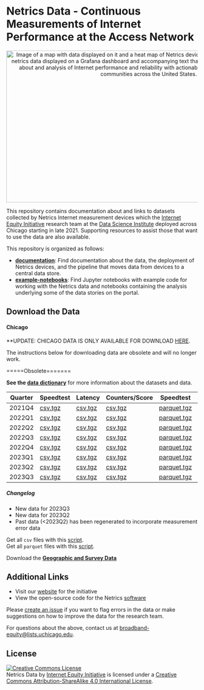 # Netrics Data - Continuous Measurements of Internet Performance at the Access Network

<p align='center'><img src='assets/images/netrics-data-hero.jpg' width='750' height='400' alt='Image of a map with data displayed on it and a heat map of Netrics device deployments with some charts of netrics data displayed on a Grafana dashboard and accompanying text that says Internet Equity Initiative data about and analysis of Internet performance and reliability with actionable insights to address inequity in communities across the United States.' vertical-align='middle'></p>

This repository contains documentation about and links to datasets collected by Netrics Internet measurement devices which the [Internet Equity Initiative](https://internetequity.uchicago.edu/) research team at the [Data Science Institute](http://datascience.uchicago.edu/) deployed across Chicago starting in late 2021. Supporting resources to assist those that want to use the data are also available.

This repository is organized as follows:
- **[documentation](https://github.com/internet-equity/netrics-data/blob/main/documentation)**: Find documentation about the data, the deployment of Netrics devices, and the pipeline that moves data from devices to a central data store.
- **[example-notebooks](https://github.com/internet-equity/netrics-data/blob/main/example-notebooks)**: Find Jupyter notebooks with example code for working with the Netrics data and notebooks containing the analysis underlying some of the data stories on the portal.

## Download the Data

#### Chicago

**UPDATE: CHICAGO DATA IS ONLY AVAILABLE FOR DOWNLOAD [HERE](https://uchicagoedu-my.sharepoint.com/:f:/g/personal/mtrichardson_uchicago_edu/EutQ3wGHe4xJsKHnoDJj74AB-4PG8TyKf8hN9W4SqqgUHg?e=fn8Ugn).

The instructions below for downloading data are obsolete and will no longer work.

=====Obsolete=======

**See the [data dictionary](https://github.com/internet-equity/netrics-data/blob/main/documentation/netrics-data-dictionary.md)** for more information about the datasets and data.

| Quarter | Speedtest | Latency | Counters/Score | Speedtest | Latency | Counters/Score |
| ---     | ---       | ---     | ---            | ---       | ---     | ---            |
| 2021Q4  | [csv.tgz](https://abbott.cs.uchicago.edu:8081/chicago/netrics_speedtest_2021Q4.tgz) | [csv.tgz](https://abbott.cs.uchicago.edu:8081/chicago/netrics_latency_2021Q4.tgz) | [csv.tgz](https://abbott.cs.uchicago.edu:8081/chicago/netrics_counter_2021Q4.tgz) | [parquet.tgz](https://abbott.cs.uchicago.edu:8081/chicago/netrics_speedtest_2021Q4_parquet.tgz) | [parquet.tgz](https://abbott.cs.uchicago.edu:8081/chicago/netrics_latency_2021Q4_parquet.tgz) | [parquet.tgz](https://abbott.cs.uchicago.edu:8081/chicago/netrics_counter_2021Q4_parquet.tgz) |
| 2022Q1  | [csv.tgz](https://abbott.cs.uchicago.edu:8081/chicago/netrics_speedtest_2022Q1.tgz) | [csv.tgz](https://abbott.cs.uchicago.edu:8081/chicago/netrics_latency_2022Q1.tgz) | [csv.tgz](https://abbott.cs.uchicago.edu:8081/chicago/netrics_counter_2022Q1.tgz) | [parquet.tgz](https://abbott.cs.uchicago.edu:8081/chicago/netrics_speedtest_2022Q1_parquet.tgz) | [parquet.tgz](https://abbott.cs.uchicago.edu:8081/chicago/netrics_latency_2022Q1_parquet.tgz) | [parquet.tgz](https://abbott.cs.uchicago.edu:8081/chicago/netrics_counter_2022Q1_parquet.tgz) |
| 2022Q2  | [csv.tgz](https://abbott.cs.uchicago.edu:8081/chicago/netrics_speedtest_2022Q2.tgz) | [csv.tgz](https://abbott.cs.uchicago.edu:8081/chicago/netrics_latency_2022Q2.tgz) | [csv.tgz](https://abbott.cs.uchicago.edu:8081/chicago/netrics_counter_2022Q2.tgz) | [parquet.tgz](https://abbott.cs.uchicago.edu:8081/chicago/netrics_speedtest_2022Q2_parquet.tgz) | [parquet.tgz](https://abbott.cs.uchicago.edu:8081/chicago/netrics_latency_2022Q2_parquet.tgz) | [parquet.tgz](https://abbott.cs.uchicago.edu:8081/chicago/netrics_counter_2022Q2_parquet.tgz) |
| 2022Q3  | [csv.tgz](https://abbott.cs.uchicago.edu:8081/chicago/netrics_speedtest_2022Q3.tgz) | [csv.tgz](https://abbott.cs.uchicago.edu:8081/chicago/netrics_latency_2022Q3.tgz) | [csv.tgz](https://abbott.cs.uchicago.edu:8081/chicago/netrics_counter_2022Q3.tgz) | [parquet.tgz](https://abbott.cs.uchicago.edu:8081/chicago/netrics_speedtest_2022Q3_parquet.tgz) | [parquet.tgz](https://abbott.cs.uchicago.edu:8081/chicago/netrics_latency_2022Q3_parquet.tgz) | [parquet.tgz](https://abbott.cs.uchicago.edu:8081/chicago/netrics_counter_2022Q3_parquet.tgz) |
| 2022Q4  | [csv.tgz](https://abbott.cs.uchicago.edu:8081/chicago/netrics_speedtest_2022Q4.tgz) | [csv.tgz](https://abbott.cs.uchicago.edu:8081/chicago/netrics_latency_2022Q4.tgz) | [csv.tgz](https://abbott.cs.uchicago.edu:8081/chicago/netrics_counter_2022Q4.tgz) | [parquet.tgz](https://abbott.cs.uchicago.edu:8081/chicago/netrics_speedtest_2022Q4_parquet.tgz) | [parquet.tgz](https://abbott.cs.uchicago.edu:8081/chicago/netrics_latency_2022Q4_parquet.tgz) | [parquet.tgz](https://abbott.cs.uchicago.edu:8081/chicago/netrics_counter_2022Q4_parquet.tgz) |
| 2023Q1  | [csv.tgz](https://abbott.cs.uchicago.edu:8081/chicago/netrics_speedtest_2023Q1.tgz) | [csv.tgz](https://abbott.cs.uchicago.edu:8081/chicago/netrics_latency_2023Q1.tgz) | [csv.tgz](https://abbott.cs.uchicago.edu:8081/chicago/netrics_counter_2023Q1.tgz) | [parquet.tgz](https://abbott.cs.uchicago.edu:8081/chicago/netrics_speedtest_2023Q1_parquet.tgz) | [parquet.tgz](https://abbott.cs.uchicago.edu:8081/chicago/netrics_latency_2023Q1_parquet.tgz) | [parquet.tgz](https://abbott.cs.uchicago.edu:8081/chicago/netrics_counter_2023Q1_parquet.tgz) |
| 2023Q2  | [csv.tgz](https://abbott.cs.uchicago.edu:8081/chicago/netrics_speedtest_2023Q2.tgz) | [csv.tgz](https://abbott.cs.uchicago.edu:8081/chicago/netrics_latency_2023Q2.tgz) | [csv.tgz](https://abbott.cs.uchicago.edu:8081/chicago/netrics_counter_2023Q2.tgz) | [parquet.tgz](https://abbott.cs.uchicago.edu:8081/chicago/netrics_speedtest_2023Q2_parquet.tgz) | [parquet.tgz](https://abbott.cs.uchicago.edu:8081/chicago/netrics_latency_2023Q2_parquet.tgz) | [parquet.tgz](https://abbott.cs.uchicago.edu:8081/chicago/netrics_counter_2023Q2_parquet.tgz) |
| 2023Q3  | [csv.tgz](https://abbott.cs.uchicago.edu:8081/chicago/netrics_speedtest_2023Q3.tgz) | [csv.tgz](https://abbott.cs.uchicago.edu:8081/chicago/netrics_latency_2023Q3.tgz) | [csv.tgz](https://abbott.cs.uchicago.edu:8081/chicago/netrics_counter_2023Q3.tgz) | [parquet.tgz](https://abbott.cs.uchicago.edu:8081/chicago/netrics_speedtest_2023Q3_parquet.tgz) | [parquet.tgz](https://abbott.cs.uchicago.edu:8081/chicago/netrics_latency_2023Q3_parquet.tgz) | [parquet.tgz](https://abbott.cs.uchicago.edu:8081/chicago/netrics_counter_2023Q3_parquet.tgz) |

##### Changelog

* New data for 2023Q3
* New data for 2023Q2
* Past data (<2023Q2) has been regenerated to incorporate measurement error data


Get all `csv` files with this [script](https://abbott.cs.uchicago.edu:8081/chicago/wgetallcsv.sh). <br>
Get all `parquet` files with this [script](https://abbott.cs.uchicago.edu:8081/chicago/wgetallparquet.sh).

Download the **[Geographic and Survey Data](https://uchicago.box.com/s/uqfh8u78zz5kab2lpggy4ko2cestmnhn)**

## Additional Links

- Visit our [website](https://internetequity.uchicago.edu/) for the initiative
- View the open-source code for the Netrics [software](https://github.com/chicago-cdac/nm-exp-active-netrics)

Please [create an issue](https://github.com/chicago-cdac/netrics-data/issues) if you want to flag errors in the data or make suggestions on how to improve the data for the research team.

For questions about the above, contact us at [broadband-equity@lists.uchicago.edu](mailto:broadband-equity@lists.uchicago.edu).

## License

<a rel="license" href="http://creativecommons.org/licenses/by-sa/4.0/"><img alt="Creative Commons License" style="border-width:0" src="https://i.creativecommons.org/l/by-sa/4.0/88x31.png" /></a><br /><span xmlns:dct="http://purl.org/dc/terms/" property="dct:title">Netrics Data</span> by <a xmlns:cc="http://creativecommons.org/ns#" href="https://internetequity.uchicago.edu/" property="cc:attributionName" rel="cc:attributionURL">Internet Equity Initiative</a> is licensed under a <a rel="license" href="http://creativecommons.org/licenses/by-sa/4.0/">Creative Commons Attribution-ShareAlike 4.0 International License</a>.
